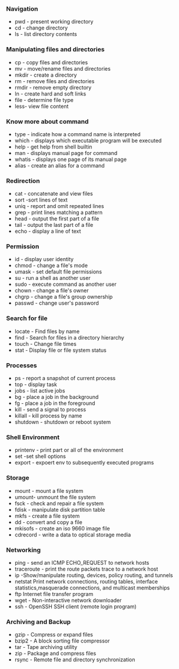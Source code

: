 
### Navigation
- pwd - present working directory
- cd - change directory
- ls - list directory contents

### Manipulating files and directories
- cp - copy files and directories
- mv - move/rename files and directories
- mkdir - create a directory
- rm - remove files and directories
- rmdir - remove empty directory
- ln - create hard and soft links
- file - determine file type
- less- view file content

### Know more about command
- type - indicate how a command name is interpreted
- which - displays which executable program will be executed
- help - get help from shell builtin
- man - displays manual page for command
- whatis - displays one page of its manual page
- alias - create an alias for a command

### Redirection
- cat - concatenate and view files
- sort -sort lines of text
- uniq - report and omit repeated lines
- grep - print lines matching a pattern
- head - output the first part of a file
- tail - output the last part of a file
- echo - display a line of text

### Permission
- id - display user identity
- chmod - change a file's mode
- umask - set default file permissions
- su - run a shell as another user
- sudo - execute command as another user
- chown - change a file's owner
- chgrp - change a file's group ownership
- passwd - change user's password

### Search for file
- locate - Find files by name
- find - Search for files in a directory hierarchy
- touch - Change file times
- stat - Display file or file system status

### Processes
- ps - report a snapshot of current process
- top - display task
- jobs - list active jobs
- bg - place a job in the background
- fg - place a job in the foreground
- kill - send a signal to process
- killall - kill process by name
- shutdown - shutdown or reboot system

### Shell Environment
- printenv - print part or all of the environment
- set -set shell options
- export - expoert env to subsequently executed programs

### Storage
- mount - mount a file system
- umount- unmount the file system
- fsck - check and repair a file system
- fdisk - manipulate disk partition table
- mkfs - create a file system
- dd - convert and copy a file
- mkisofs - create an iso 9660 image file
- cdrecord - write a data to optical storage media

### Networking
- ping - send an ICMP ECHO_REQUEST to network hosts
- traceroute - print the route packets trace to a network host
- ip -Show/manipulate routing, devices, policy routing, and tunnels
- netstat Print network connections, routing tables, interface statistics,masquerade connections, and multicast memberships
- ftp Internet file transfer program
- wget - Non-interactive network downloader
- ssh - OpenSSH SSH client (remote login program)

### Archiving and Backup
- gzip - Compress or expand files
- bzip2 - A block sorting file compressor
- tar - Tape archiving utility
- zip - Package and compress files
- rsync - Remote file and directory synchronization
